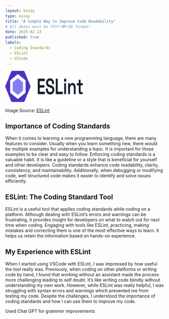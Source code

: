 ```yaml
---
layout: essay
type: essay
title: "A Simple Way to Improve Code Readability"
# All dates must be YYYY-MM-DD format!
date: 2025-02-13
published: true
labels:
  - Coding Standards
  - ESLint
  - VSCode
---
```


<img width="250px" height="100px" src="../img/eslint-logo-color.png">

Image Source: [ESLint](https://eslint.org/)

## Importance of Coding Standards
When it comes to learning a new programming language, there are many features to consider. Usually when you learn something new, there would be multiple examples for understanding a topic. It is important for those examples to be clear and easy to follow. Enforcing coding standards is a valuable habit. It is like a guideline or a style that is beneficial for yourself and other developers. Coding standards enhance code readability, clarity, consistency, and maintainability. Additionally, when debugging or modifying code, well structured code makes it easier to identify and solve issues efficiently.

## ESLint: The Coding Standard Tool
ESLint is a useful tool that applies coding standards while coding on a platform. Although dealing with ESLint’s errors and warnings can be frustrating, it provides insight for developers on what to watch out for next time when coding. Engaging with tools like ESLint, practicing, making mistakes and correcting them is one of the most effective ways to learn. It helps us retain the information based on hands-on experience. 

## My Experience with ESLint
When I started using VSCode with ESLint, I was impressed by how useful the tool really was. Previously, when coding on other platforms or writing code by hand, I found that working without an assistant made the process more challenging leading to self doubt. It’s like writing code blindly without understanding my own work. However, while ESLint was really helpful, I was struggling with syntax errors and warnings which prevented me from testing my code. Despite the challenges, I understood the importance of coding standards and how I can use them to improve my code.


Used Chat GPT for grammer improvements
